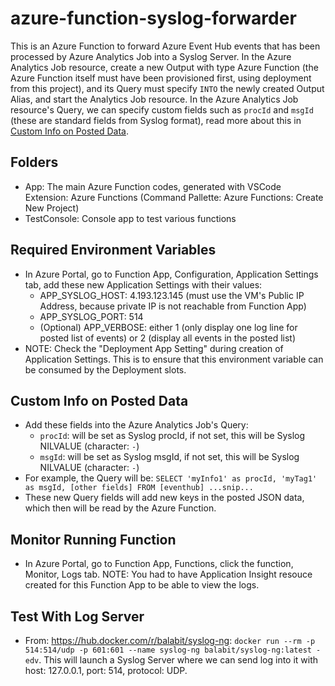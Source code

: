 # azure-function-syslog-forwarder

This is an Azure Function to forward Azure Event Hub events that has been processed by Azure Analytics Job into a Syslog Server. In the Azure Analytics Job resource, create a new Output with type Azure Function (the Azure Function itself must have been provisioned first, using deployment from this project), and its Query must specify `INTO` the newly created Output Alias, and start the Analytics Job resource. In the Azure Analytics Job resource's Query, we can specify custom fields such as `procId` and `msgId` (these are standard fields from Syslog format), read more about this in [Custom Info on Posted Data](#custom-info-on-posted-data).

## Folders

- App: The main Azure Function codes, generated with VSCode Extension: Azure Functions (Command Pallette: Azure Functions: Create New Project)
- TestConsole: Console app to test various functions

## Required Environment Variables

- In Azure Portal, go to Function App, Configuration, Application Settings tab, add these new Application Settings with their values:
  - APP_SYSLOG_HOST: 4.193.123.145 (must use the VM's Public IP Address, because private IP is not reachable from Function App)
  - APP_SYSLOG_PORT: 514
  - (Optional) APP_VERBOSE: either 1 (only display one log line for posted list of events) or 2 (display all events in the posted list)
- NOTE: Check the "Deployment App Setting" during creation of Application Settings. This is to ensure that this environment variable can be consumed by the Deployment slots.

## Custom Info on Posted Data

- Add these fields into the Azure Analytics Job's Query:
  - `procId`: will be set as Syslog procId, if not set, this will be Syslog NILVALUE (character: `-`)
  - `msgId`: will be set as Syslog msgId, if not set, this will be Syslog NILVALUE (character: `-`)
- For example, the Query will be: `SELECT 'myInfo1' as procId, 'myTag1' as msgId, [other fields] FROM [eventhub] ...snip...`
- These new Query fields will add new keys in the posted JSON data, which then will be read by the Azure Function.

## Monitor Running Function

- In Azure Portal, go to Function App, Functions, click the function, Monitor, Logs tab. NOTE: You had to have Application Insight resouce created for this Function App to be able to view the logs.

## Test With Log Server

- From: <https://hub.docker.com/r/balabit/syslog-ng>: `docker run --rm -p 514:514/udp -p 601:601 --name syslog-ng balabit/syslog-ng:latest -edv`. This will launch a Syslog Server where we can send log into it with host: 127.0.0.1, port: 514, protocol: UDP.
